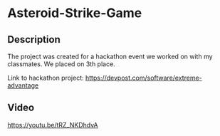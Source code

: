 # Asteroid-Strike-Game

## Description

The project was created for a hackathon event we worked on with my classmates. We placed on 3th place.

Link to hackathon project: https://devpost.com/software/extreme-advantage

## Video

https://youtu.be/tRZ_NKDhdvA

